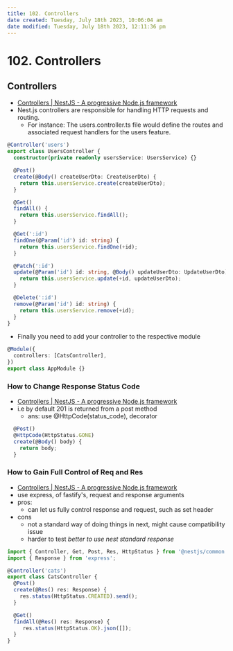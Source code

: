 ```yaml
---
title: 102. Controllers
date created: Tuesday, July 18th 2023, 10:06:04 am
date modified: Tuesday, July 18th 2023, 12:11:36 pm
---
```


# 102. Controllers

## Controllers

- [Controllers | NestJS - A progressive Node.js framework](https://docs.nestjs.com/controllers)
- Nest.js controllers are responsible for handling HTTP requests and routing.
	- For instance: The users.controller.ts file would define the routes and associated request handlers for the users feature.

```typescript
@Controller('users')
export class UsersController {
  constructor(private readonly usersService: UsersService) {}

  @Post()
  create(@Body() createUserDto: CreateUserDto) {
    return this.usersService.create(createUserDto);
  }

  @Get()
  findAll() {
    return this.usersService.findAll();
  }

  @Get(':id')
  findOne(@Param('id') id: string) {
    return this.usersService.findOne(+id);
  }

  @Patch(':id')
  update(@Param('id') id: string, @Body() updateUserDto: UpdateUserDto) {
    return this.usersService.update(+id, updateUserDto);
  }

  @Delete(':id')
  remove(@Param('id') id: string) {
    return this.usersService.remove(+id);
  }
}
```

- Finally you need to add your controller to the respective module

```typescript
@Module({
  controllers: [CatsController],
})
export class AppModule {}
```

### How to Change Response Status Code

- [Controllers | NestJS - A progressive Node.js framework](https://docs.nestjs.com/controllers#status-code)
- i.e by default 201 is returned from a post method
	- ans: use @HttpCode(status_code), decorator

```ts
  @Post()
  @HttpCode(HttpStatus.GONE)
  create(@Body() body) {
    return body;
  }
```

### How to Gain Full Control of Req and Res

- [Controllers | NestJS - A progressive Node.js framework](https://docs.nestjs.com/controllers#library-specific-approach)
- use express, of fastify's, request and response arguments
- pros:
	- can let us fully control response and request, such as set header
- cons
	- not a standard way of doing things in next, might cause compatibility issue
	- harder to test *better to use nest standard response*

```typescript
import { Controller, Get, Post, Res, HttpStatus } from '@nestjs/common';
import { Response } from 'express';

@Controller('cats')
export class CatsController {
  @Post()
  create(@Res() res: Response) {
    res.status(HttpStatus.CREATED).send();
  }

  @Get()
  findAll(@Res() res: Response) {
     res.status(HttpStatus.OK).json([]);
  }
}
```
